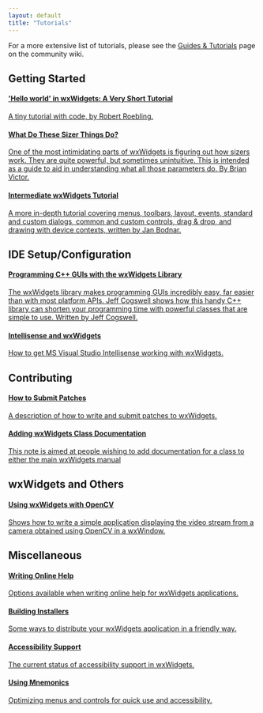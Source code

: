 ```yaml
---
layout: default
title: "Tutorials"
---
```


For a more extensive list of tutorials, please see the [Guides & Tutorials][1]
page on the community wiki.

[1]: http://wiki.wxwidgets.org/Guides_%26_Tutorials


## Getting Started

<div class="list-group">
  <a href="http://docs.wxwidgets.org/stable/overview_helloworld.html" class="list-group-item">
    <h4 class="list-group-item-heading">'Hello world' in wxWidgets: A Very Short Tutorial</h4>
    <p class="list-group-item-text">
      A tiny tutorial with code, by Robert Roebling.
    </p>
  </a>
  <a href="http://neume.sourceforge.net/sizerdemo/" class="list-group-item">
    <h4 class="list-group-item-heading">What Do These Sizer Things Do?</h4>
    <p class="list-group-item-text">
      One of the most intimidating parts of wxWidgets is figuring out how
      sizers work. They are quite powerful, but sometimes unintuitive. This is
      intended as a guide to aid in understanding what all those parameters do.
      By Brian Victor.
    </p>
  </a>
  <a href="http://zetcode.com/tutorials/wxwidgetstutorial/" class="list-group-item">
    <h4 class="list-group-item-heading">Intermediate wxWidgets Tutorial</h4>
    <p class="list-group-item-text">
      A more in-depth tutorial covering menus, toolbars, layout, events,
      standard and custom dialogs, common and custom controls, drag &amp; drop,
      and drawing with device contexts, written by Jan Bodnar.
    </p>
  </a>
</div>


## IDE Setup/Configuration

<div class="list-group">
  <a href="http://www.informit.com/articles/article.asp?p=606222&amp;rl=1" class="list-group-item">
    <h4 class="list-group-item-heading">Programming C++ GUIs with the wxWidgets Library</h4>
    <p class="list-group-item-text">
      The wxWidgets library makes programming GUIs incredibly easy, far easier
      than with most platform APIs. Jeff Cogswell shows how this handy C++
      library can shorten your programming time with powerful classes that are
      simple to use. Written by Jeff Cogswell.
    </p>
  </a>
  <a href="http://www.litwindow.com/Knowhow/Intellisense/intellisense.html" class="list-group-item">
    <h4 class="list-group-item-heading">Intellisense and wxWidgets</h4>
    <p class="list-group-item-text">
      How to get MS Visual Studio Intellisense working with wxWidgets.
    </p>
  </a>
</div>


## Contributing

<div class="list-group">
  <a href="http://trac.wxwidgets.org/wiki/HowToSubmitPatches" class="list-group-item">
    <h4 class="list-group-item-heading">How to Submit Patches</h4>
    <p class="list-group-item-text">
      A description of how to write and submit patches to wxWidgets.
    </p>
  </a>
  <a href="http://svn.wxwidgets.org/svn/wx/wxWidgets/trunk/docs/tech/tn0003.txt" class="list-group-item">
    <h4 class="list-group-item-heading">Adding wxWidgets Class Documentation</h4>
    <p class="list-group-item-text">
      This note is aimed at people wishing to add documentation for a class to
      either the main wxWidgets manual
    </p>
  </a>
</div>


## wxWidgets and Others

<div class="list-group">
  <a href="http://larryo.org/work/information/wxopencv/index.html" class="list-group-item">
    <h4 class="list-group-item-heading">Using wxWidgets with OpenCV</h4>
    <p class="list-group-item-text">
      Shows how to write a simple application displaying the video stream from
      a camera obtained using OpenCV in a wxWindow.
    </p>
  </a>
</div>


## Miscellaneous

<div class="list-group">
  <a href="/docs/tutorials/writing-online-help/" class="list-group-item">
    <h4 class="list-group-item-heading">Writing Online Help</h4>
    <p class="list-group-item-text">
      Options available when writing online help for wxWidgets applications.
    </p>
  </a>
  <a href="/docs/tutorials/building-installers/" class="list-group-item">
    <h4 class="list-group-item-heading">Building Installers</h4>
    <p class="list-group-item-text">
      Some ways to distribute your wxWidgets application in a friendly way.
    </p>
  </a>
  <a href="/docs/tutorials/accessibility/" class="list-group-item">
    <h4 class="list-group-item-heading">Accessibility Support</h4>
    <p class="list-group-item-text">
      The current status of accessibility support in wxWidgets.
    </p>
  </a>
  <a href="/docs/tutorials/using-mnemonics/" class="list-group-item">
    <h4 class="list-group-item-heading">Using Mnemonics</h4>
    <p class="list-group-item-text">
      Optimizing menus and controls for quick use and accessibility.
    </p>
  </a>
</div>
